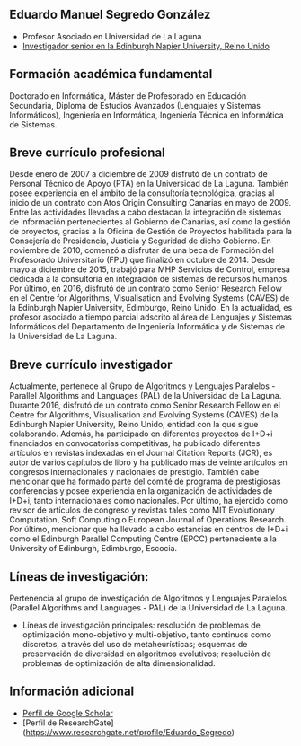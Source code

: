 ## Eduardo Manuel Segredo González
  * Profesor Asociado en Universidad de La Laguna
  * [Investigador senior en la Edinburgh Napier University, Reino Unido](https://www.napier.ac.uk/people/eduardo-segredo-gonzalez)

## Formación académica fundamental 
Doctorado en Informática, Máster de Profesorado en Educación Secundaria, Diploma de Estudios Avanzados (Lenguajes y Sistemas Informáticos), Ingeniería en Informática, Ingeniería Técnica en Informática de Sistemas. 

## Breve currículo profesional
Desde enero de 2007 a diciembre de 2009 disfrutó de un contrato de Personal Técnico de Apoyo (PTA) en la Universidad de La Laguna. También posee experiencia en el ámbito de la consultoría tecnológica, gracias al inicio de un contrato con Atos Origin Consulting Canarias en mayo de 2009. Entre las actividades llevadas a cabo destacan la integración de sistemas de información pertenecientes al Gobierno de Canarias, así como la gestión de proyectos, gracias a la Oficina de Gestión de Proyectos habilitada para la Consejería de Presidencia, Justicia y Seguridad de dicho Gobierno. En noviembre de 2010, comenzó a disfrutar de una beca de Formación del Profesorado Universitario (FPU) que finalizó en octubre de 2014. Desde mayo a diciembre de 2015, trabajó para MHP Servicios de Control, empresa dedicada a la consultoría en integración de sistemas de recursos humanos. Por último, en 2016, disfrutó de un contrato como Senior Research Fellow en el Centre for Algorithms, Visualisation and Evolving Systems (CAVES) de la Edinburgh Napier University, Edimburgo, Reino Unido. En la actualidad, es profesor asociado a tiempo parcial adscrito al área de Lenguajes y Sistemas Informáticos del Departamento de Ingeniería Informática y de Sistemas de la Universidad de La Laguna. 

## Breve currículo investigador
Actualmente, pertenece al Grupo de Algoritmos y Lenguajes Paralelos - Parallel Algorithms and Languages (PAL) de la Universidad de La Laguna. Durante 2016, disfrutó de un contrato como Senior Research Fellow en el Centre for Algorithms, Visualisation and Evolving Systems (CAVES) de la Edinburgh Napier University, Reino Unido, entidad con la que sigue colaborando. Además, ha participado en diferentes proyectos de I+D+i financiados en convocatorias competitivas, ha publicado diferentes artículos en revistas indexadas en el Journal Citation Reports (JCR), es autor de varios capítulos de libro y ha publicado más de veinte artículos en congresos internacionales y nacionales de prestigio. También cabe mencionar que ha formado parte del comité de programa de prestigiosas conferencias y posee experiencia en la organización de actividades de I+D+i, tanto internacionales como nacionales. Por último, ha ejercido como revisor de artículos de congreso y revistas tales como MIT Evolutionary Computation, Soft Computing o European Journal of Operations Research. Por último, mencionar que ha llevado a cabo estancias en centros de I+D+i como el Edinburgh Parallel Computing Centre (EPCC) perteneciente a la University of Edinburgh, Edimburgo, Escocia.

## Líneas de investigación: 
Pertenencia al grupo de investigación de Algoritmos y Lenguajes Paralelos (Parallel Algorithms and Languages - PAL) de la Universidad de La Laguna. 

  * Líneas de investigación principales: resolución de problemas de optimización mono-objetivo y multi-objetivo, tanto continuos como discretos, a través del uso de metaheurísticas; esquemas de preservación de diversidad en algoritmos evolutivos; resolución de problemas de optimización de alta dimensionalidad.
  
## Información adicional
  * [Perfil de Google Scholar](https://scholar.google.es/citations?user=C1Qets4AAAAJ&hl=es)
  * [Perfil de ResearchGate] (https://www.researchgate.net/profile/Eduardo_Segredo)
